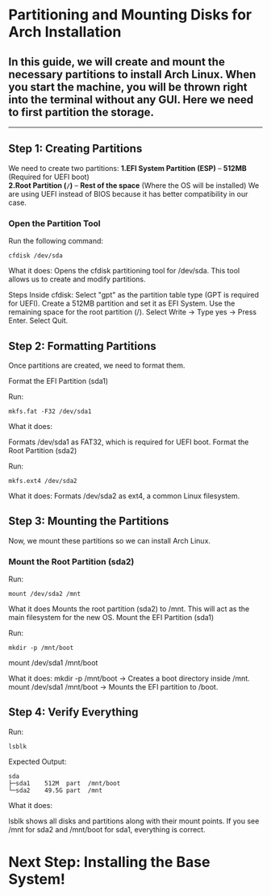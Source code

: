 #  Partitioning and Mounting Disks for Arch Installation

## In this guide, we will create and mount the necessary partitions to install Arch Linux. When you start the machine, you will be thrown right into the terminal without any GUI. Here we need to first partition the storage.

---

##  Step 1: Creating Partitions

We need to create two partitions:
**1.EFI System Partition (ESP)** – **512MB** (Required for UEFI boot)  
**2.Root Partition (`/`)** – **Rest of the space** (Where the OS will be installed)
We are using UEFI instead of BIOS because it has better compatibility in our case.

### Open the Partition Tool
Run the following command:
```console
cfdisk /dev/sda
```
What it does:
Opens the cfdisk partitioning tool for /dev/sda.
This tool allows us to create and modify partitions.

Steps Inside cfdisk:
Select "gpt" as the partition table type (GPT is required for UEFI).
Create a 512MB partition and set it as EFI System.
Use the remaining space for the root partition (/).
Select Write → Type yes → Press Enter.
Select Quit.

## Step 2: Formatting Partitions

Once partitions are created, we need to format them.

Format the EFI Partition (sda1)

Run:
```console
mkfs.fat -F32 /dev/sda1
```
What it does:

Formats /dev/sda1 as FAT32, which is required for UEFI boot.
Format the Root Partition (sda2)

Run:
```console
mkfs.ext4 /dev/sda2
```
What it does:
Formats /dev/sda2 as ext4, a common Linux filesystem.
## Step 3: Mounting the Partitions
Now, we mount these partitions so we can install Arch Linux.
### Mount the Root Partition (sda2)

Run:
```console
mount /dev/sda2 /mnt
```
What it does
Mounts the root partition (sda2) to /mnt.
This will act as the main filesystem for the new OS.
Mount the EFI Partition (sda1)

Run:
```console
mkdir -p /mnt/boot
```
mount /dev/sda1 /mnt/boot

What it does:
mkdir -p /mnt/boot → Creates a boot directory inside /mnt.
mount /dev/sda1 /mnt/boot → Mounts the EFI partition to /boot.

## Step 4: Verify Everything

Run:
```console
lsblk
```
Expected Output:
```console
sda      
├─sda1    512M  part  /mnt/boot 
└─sda2    49.5G part  /mnt 
```
What it does:

lsblk shows all disks and partitions along with their mount points.
If you see /mnt for sda2 and /mnt/boot for sda1, everything is correct.

# Next Step: Installing the Base System!

